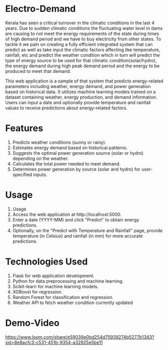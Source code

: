 # Electro-Demand
Kerala has seen a critical turnover in the climatic conditions in the last 4 years. Due to sudden climatic conditions the fluctuating water level in dams are causing to not meet the energy requirements of the state during times of high demand period and we have to buy electricity from other states. To tackle it we paln on creating a fully efficient integrated system that can predict as well as take input the climatic factors affecting like temperature, rainfall, etc and predict the weather condition which in turn will predict the type of energy source to be used for that climatic condition(solar/hydro), the energy demand during high peak demand period and the energy to be produced to meet that demand. 

This web application is a sample of that system that predicts energy-related parameters including weather, energy demand, and power generation based on historical data. It utilizes machine learning models trained on a dataset containing weather, energy production, and demand information. Users can input a date and optionally provide temperature and rainfall values to receive predictions about energy-related factors.

# Features
1. Predicts weather conditions (sunny or rainy).
2. Estimates energy demand based on historical patterns.
3. Suggests the optimal power generation source (solar or hydro) depending on the weather.
4. Calculates the total power needed to meet demand.
5. Determines power generation by source (solar and hydro) for user-specified inputs.

# Usage
1. Usage
2. Access the web application at http://localhost:5000.
3. Enter a date (YYYY-MM) and click "Predict" to obtain energy predictions.
4. Optionally, on the "Predict with Temperature and Rainfall" page, provide temperature (in Celsius) and rainfall (in mm) for more accurate predictions.

# Technologies Used
1. Flask for web application development.
2. Python for data preprocessing and machine learning.
3. Scikit-learn for machine learning models.
4. XGBoost for regression.
5. Random Forest for classification and regression.
6. Weather API to fetch weather condition currently updated

# Demo-Video
https://www.loom.com/share/e59039e0bd254d75939274b5277b1343?sid=8e8acfc3-c531-451b-9354-a32925e5be11
